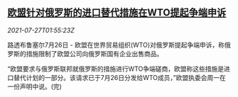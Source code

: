 <!--1627351272000-->
[欧盟针对俄罗斯的进口替代措施在WTO提起争端申诉](https://cn.reuters.com/article/wto-eu-russia-trade-0727-idCNKBS2EX055)
------

<div><i>2021-07-27T01:55:23Z</i></div><p>路透布鲁塞尔7月26日 - 欧盟在世界贸易组织(WTO)对俄罗斯提起争端申诉，称俄罗斯的措施限制了欧盟公司向俄罗斯国有企业出售商品。</p><p>“欧盟要求与俄罗斯联邦就俄罗斯的措施进行WTO争端磋商，欧盟称这些措施是进口替代计划的一部分。该请求已于7月26日分发给WTO成员，”欧盟执委会周一在一份声明中说。(完)</p>
